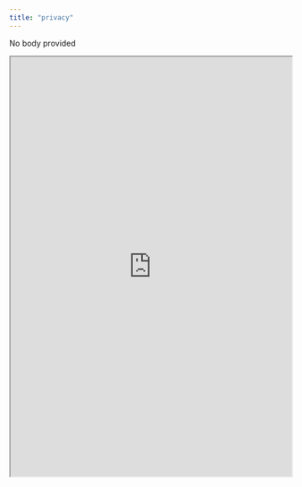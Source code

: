 ```yaml
---
title: "privacy"
---
```


No body provided
<iframe height="750" width="100%" src="https://ewelton.github.io/ktest/wiki.html#privacy"></iframe>
